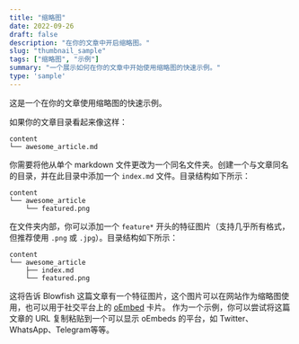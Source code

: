 ```yaml
---
title: "缩略图"
date: 2022-09-26
draft: false
description: "在你的文章中开启缩略图。"
slug: "thumbnail_sample"
tags: ["缩略图", "示例"]
summary: "一个展示如何在你的文章中开始使用缩略图的快速示例。"
type: 'sample'
---
```


这是一个在你的文章使用缩略图的快速示例。

如果你的文章目录看起来像这样：

```shell
content
└── awesome_article.md
```

你需要将他从单个 markdown 文件更改为一个同名文件夹。创建一个与文章同名的目录，并在此目录中添加一个 `index.md` 文件。目录结构如下所示：

```shell
content
└── awesome_article
    └── featured.png
```

在文件夹内部，你可以添加一个 `feature*` 开头的特征图片（支持几乎所有格式，但推荐使用 `.png` 或 `.jpg`）。目录结构如下所示：

```shell
content
└── awesome_article
    ├── index.md
    └── featured.png
```

这将告诉 Blowfish 这篇文章有一个特征图片，这个图片可以在网站作为缩略图使用，也可以用于社交平台上的 <a target="_blank" href="https://oembed.com/">oEmbed</a> 卡片。
作为一个示例，你可以尝试将这篇文章的 URL 复制粘贴到一个可以显示 oEmbeds 的平台，如 Twitter、WhatsApp、Telegram等等。
